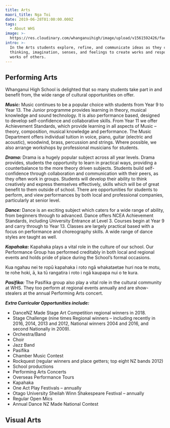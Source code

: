 ```yaml
---
title: Arts
maori_title: Nga Toi
date: 2019-06-28T01:00:00.000Z
tags:
  - About WHS
image: >-
  https://res.cloudinary.com/whanganuihigh/image/upload/v1561592426/faculties/Drama_dance_-_combined.jpg
intro: >-
  In the Arts students explore, refine, and communicate ideas as they connect
  thinking, imagination, senses, and feelings to create works and respond to the
  works of others.
---
```

## Performing Arts

Whanganui High School is delighted that so many students take part in and benefit from, the wide range of cultural opportunities on offer. 

_**Music:**_  Music continues to be a popular choice with students from Year 9 to Year 13. The Junior programme provides learning in theory, musical knowledge and sound technology. It is also performance based, designed to develop self-confidence and collaborative skills.  From Year 11 we offer Achievement Standards, which provide learning in all aspects of Music – theory, composition, musical knowledge and performance. The Music Department offers individual tuition in voice, piano, guitar (electric and acoustic), woodwind, brass, percussion and strings. Where possible, we also arrange workshops by professional musicians for students.

_**Drama:**_  Drama is a hugely popular subject across all year levels. Drama provides, students the opportunity to learn in practical ways, providing a counterbalance to the more theory driven subjects. Students build self-confidence through collaboration and communication with their peers, as they often work in groups. Students will develop their ability to think creatively and express themselves effectively, skills which will be of great benefit to them outside of school. There are opportunities for students to perform, and view performances by both local and professional companies, particularly at senior level.

_**Dance:**_ Dance is an exciting subject which caters for a wide range of ability, from beginners through to advanced. Dance offers NCEA Achievement Standards, including University Entrance at Level 3. Courses begin at Year 9 and carry through to Year 13. Classes are largely practical based with a focus on performance and choreography skills. A wide range of dance styles are taught as well. 

_**Kapahaka:**_ Kapahaka plays a vital role in the culture of our school.  Our Performance Group has performed creditably in both local and regional events and holds pride of place during the School’s formal occasions. 

Kua ngahau nei te ropū kapahaka i roto ngā whakataetae huri noa te motu, te rohe hoki, ā, ka tū rangatira i roto i ngā kaupapa nui o te kura.

**_Pasifika:_** The Pasifika group also play a vital role in the cultural community at WHS.  They too perform at regional events annually and are show-stealers at the annual Performing Arts concert.

_**Extra Curricular Opportunities include:**_ 

* DanceNZ Made Stage Art Competition regional winners in 2018.
* Stage Challenge (nine times Regional winners – including recently in 2016, 2014, 2013 and 2012, National winners 2004 and 2016, and second Nationally in 2009).
* Orchestra/Band				
* Choir
* Jazz Band
* Pasifika
* Chamber Music Contest 
* Rockquest (regular winners and place getters; top eight NZ bands 2012)
* School productions 
* Performing Arts Concerts
* Overseas Performance Tours 
* Kapahaka
* One Act Play Festivals – annually
* Otago University Sheilah Winn Shakespeare Festival – annually
* Regular Open Mics
* Annual Dance NZ Made National Contest

## Visual Arts
